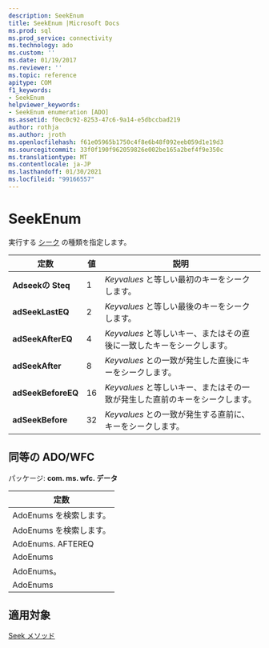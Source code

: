 ```yaml
---
description: SeekEnum
title: SeekEnum |Microsoft Docs
ms.prod: sql
ms.prod_service: connectivity
ms.technology: ado
ms.custom: ''
ms.date: 01/19/2017
ms.reviewer: ''
ms.topic: reference
apitype: COM
f1_keywords:
- SeekEnum
helpviewer_keywords:
- SeekEnum enumeration [ADO]
ms.assetid: f0ec0c92-8253-47c6-9a14-e5dbccbad219
author: rothja
ms.author: jroth
ms.openlocfilehash: f61e05965b1750c4f8e6b48f092eeb059d1e19d3
ms.sourcegitcommit: 33f0f190f962059826e002be165a2bef4f9e350c
ms.translationtype: MT
ms.contentlocale: ja-JP
ms.lasthandoff: 01/30/2021
ms.locfileid: "99166557"
---
```

# <a name="seekenum"></a>SeekEnum
実行する [シーク](./seek-method.md) の種類を指定します。  
  
|定数|値|説明|  
|--------------|-----------|-----------------|  
|**Adseekの Steq**|1|*Keyvalues* と等しい最初のキーをシークします。|  
|**adSeekLastEQ**|2|*Keyvalues* と等しい最後のキーをシークします。|  
|**adSeekAfterEQ**|4|*Keyvalues* と等しいキー、またはその直後に一致したキーをシークします。|  
|**adSeekAfter**|8|*Keyvalues* との一致が発生した直後にキーをシークします。|  
|**adSeekBeforeEQ**|16|*Keyvalues* と等しいキー、またはその一致が発生した直前のキーをシークします。|  
|**adSeekBefore**|32|*Keyvalues* との一致が発生する直前に、キーをシークします。|  
  
## <a name="adowfc-equivalent"></a>同等の ADO/WFC  
 パッケージ: **com. ms. wfc. データ**  
  
|定数|  
|--------------|  
|AdoEnums を検索します。|  
|AdoEnums を検索します。|  
|AdoEnums. AFTEREQ|  
|AdoEnums|  
|AdoEnums。|  
|AdoEnums|  
  
## <a name="applies-to"></a>適用対象  
 [Seek メソッド](./seek-method.md)
